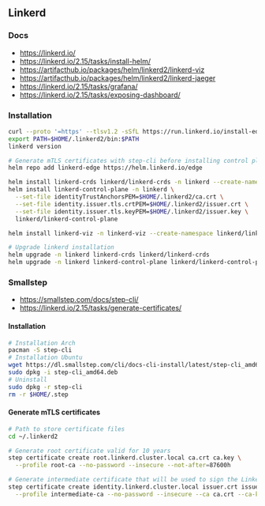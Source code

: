## Linkerd

### Docs

- https://linkerd.io/
- https://linkerd.io/2.15/tasks/install-helm/
- https://artifacthub.io/packages/helm/linkerd2/linkerd-viz
- https://artifacthub.io/packages/helm/linkerd2/linkerd-jaeger
- https://linkerd.io/2.15/tasks/grafana/
- https://linkerd.io/2.15/tasks/exposing-dashboard/

### Installation

```bash
curl --proto '=https' --tlsv1.2 -sSfL https://run.linkerd.io/install-edge | sh
export PATH=$HOME/.linkerd2/bin:$PATH
linkerd version

# Generate mTLS certificates with step-cli before installing control plane
helm repo add linkerd-edge https://helm.linkerd.io/edge

helm install linkerd-crds linkerd/linkerd-crds -n linkerd --create-namespace
helm install linkerd-control-plane -n linkerd \
  --set-file identityTrustAnchorsPEM=$HOME/.linkerd2/ca.crt \
  --set-file identity.issuer.tls.crtPEM=$HOME/.linkerd2/issuer.crt \
  --set-file identity.issuer.tls.keyPEM=$HOME/.linkerd2/issuer.key \
  linkerd/linkerd-control-plane

helm install linkerd-viz -n linkerd-viz --create-namespace linkerd/linkerd-viz

# Upgrade linkerd installation
helm upgrade -n linkerd linkerd-crds linkerd/linkerd-crds
helm upgrade -n linkerd linkerd-control-plane linkerd/linkerd-control-plane --reset-values -f values.yaml --atomic
```

### Smallstep

- https://smallstep.com/docs/step-cli/
- https://linkerd.io/2.15/tasks/generate-certificates/

#### Installation

```bash
# Installation Arch
pacman -S step-cli
# Installation Ubuntu
wget https://dl.smallstep.com/cli/docs-cli-install/latest/step-cli_amd64.deb
sudo dpkg -i step-cli_amd64.deb
# Uninstall
sudo dpkg -r step-cli
rm -r $HOME/.step
```

#### Generate mTLS certificates

```bash
# Path to store certificate files
cd ~/.linkerd2

# Generate root certificate valid for 10 years
step certificate create root.linkerd.cluster.local ca.crt ca.key \
  --profile root-ca --no-password --insecure --not-after=87600h

# Generate intermediate certificate that will be used to sign the Linkerd proxies’ CSR
step certificate create identity.linkerd.cluster.local issuer.crt issuer.key \
  --profile intermediate-ca --no-password --insecure --ca ca.crt --ca-key ca.key
```
